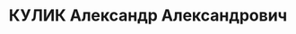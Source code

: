 ---
title: КУЛИК Александр Александрович
description: '1905 р., м. Красноград Харківської обл., українець, із робітників, освіта
  середня. Проживав у м. Полтава. Працівник заводу.

  Заарештований 21 жовтня 1937 р. Засуджений Верховним Судом СРСР 5 січня 1938 р.
  за ст.ст. 54-8, 54-11 КК УРСР до розстрілу з конфіскацією особистого майна. Вирок
  виконано 6 січня 1938 р. у м. Харків.

  Реабілітований Верховним Судом СРСР 21 березня 1961 р.'
---